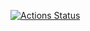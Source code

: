 [![Actions Status](https://github.com/Anton-95/hexlet_pytest/actions/workflows/hello-world.yml/badge.svg)](https://github.com/Anton-95/hexlet_pytest/actions)